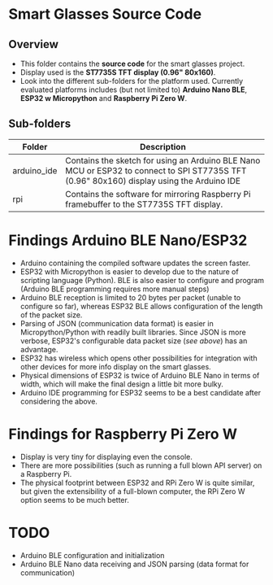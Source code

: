 # Smart Glasses Source Code

## Overview

- This folder contains the **source code** for the smart glasses project.
- Display used is the **ST7735S TFT display (0.96" 80x160)**.
- Look into the different sub-folders for the platform used. Currently evaluated platforms includes (but not limited to) **Arduino Nano BLE**, **ESP32 w Micropython** and **Raspberry Pi Zero W**.

## Sub-folders

| Folder           | Description
| -- | --
| arduino_ide | Contains the sketch for using an Arduino BLE Nano MCU or ESP32 to connect to SPI ST7735S TFT (0.96" 80x160) display using the Arduino IDE
| rpi            | Contains the software for mirroring Raspberry Pi framebuffer to the ST7735S TFT display.

# Findings Arduino BLE Nano/ESP32
- Arduino containing the compiled software updates the screen faster.
- ESP32 with Micropython is easier to develop due to the nature of scripting language (Python). BLE is also easier to configure and program (Arduino BLE programming requires more manual steps)
- Arduino BLE reception is limited to 20 bytes per packet (unable to configure so far), whereas ESP32 BLE allows configuration of the length of the packet size.
- Parsing of JSON (communication data format) is easier in Micropython/Python with readily built libraries. Since JSON is more verbose, ESP32's configurable data packet size (_see above_) has an advantage.
- ESP32 has wireless which opens other possibilities for integration with other devices for more info display on the smart glasses.
- Physical dimensions of ESP32 is twice of Arduino BLE Nano in terms of width, which will make the final design a little bit more bulky.
- Arduino IDE programming for ESP32 seems to be a best candidate after considering the above.

# Findings for Raspberry Pi Zero W
- Display is very tiny for displaying even the console.
- There are more possibilities (such as running a full blown API server) on a Raspberry Pi.
- The physical footprint between ESP32 and RPi Zero W is quite similar, but given the extensibility of a full-blown computer, the RPi Zero W option seems to be much better.

# TODO

- Arduino BLE configuration and initialization
- Arduino BLE Nano data receiving and JSON parsing (data format for communication)
